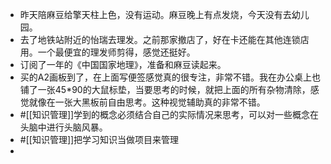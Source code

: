 - 昨天陪麻豆给擎天柱上色，没有运动。麻豆晚上有点发烧，今天没有去幼儿园。
- 去了地铁站附近的怡瑞去理发。之前那家撤店了，好在卡还能在其他连锁店用。一个最便宜的理发师剪得，感觉还挺好。
- 订阅了一年的《中国国家地理》，准备和麻豆读起来。
- 买的A2画板到了，在上面写便签感觉真的很专注，非常不错。我在办公桌上也铺了一张45*90的大鼠标垫，当要思考的时候，就把上面的所有杂物清除，感觉就像在一张大黑板前自由思考。这种视觉辅助真的非常不错。
- #[[知识管理]]学到的概念必须结合自己的实际情况来思考，可以对一些概念在头脑中进行头脑风暴。
- #[[知识管理]]把学习知识当做项目来管理
- 
